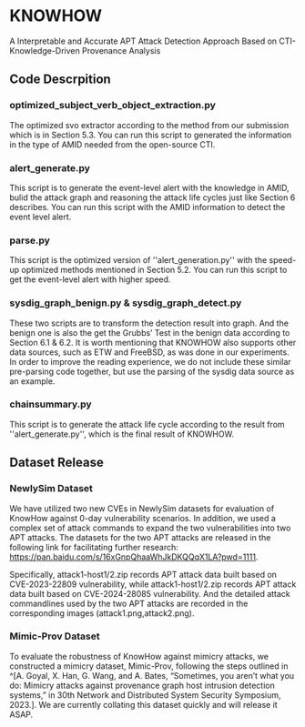# KNOWHOW
A Interpretable and Accurate APT Attack Detection Approach Based on CTI-Knowledge-Driven Provenance Analysis

## Code Descrpition
### optimized_subject_verb_object_extraction.py
The optimized svo extractor according to the method from our submission which is in Section 5.3. You can run this script to generated the information in the type of AMID needed from the open-source CTI.

### alert_generate.py
This script is to generate the event-level alert with the knowledge in AMID, bulid the attack graph and reasoning the attack life cycles just like Section 6 describes. You can run this script with the AMID information to detect the event level alert.

###  parse.py
This script is the optimized version of ''alert_generation.py'' with the speed-up optimized methods mentioned in Section 5.2. You can run this script to get the event-level alert with higher speed.

### sysdig_graph_benign.py & sysdig_graph_detect.py
These two scripts are to transform the detection result into graph. And the benign one is also the get the Grubbs’ Test in the benign data according to Section 6.1 & 6.2. It is worth mentioning that KNOWHOW also supports other data sources, such as ETW and FreeBSD, as was done in our experiments. In order to improve the reading experience, we do not include these similar pre-parsing code together, but use the parsing of the sysdig data source as an example.

### chainsummary.py
This script is to generate the attack life cycle according to the result from ''alert_generate.py'', which is the final result of KNOWHOW.

## Dataset Release
### NewlySim Dataset
We have utilized two new CVEs in NewlySim datasets for evaluation of KnowHow against 0-day vulnerability scenarios. In addition, we used a complex set of attack commands to expand the two vulnerabilities into two APT attacks. The datasets for the two APT attacks are released in the following link for facilitating further research: <https://pan.baidu.com/s/16xGnpQhaaWhJkDKQQqX1LA?pwd=1111>.

Specifically, attack1-host1/2.zip records APT attack data built based on CVE-2023-22809 vulnerability, while attack1-host1/2.zip records APT attack data built based on CVE-2024-28085 vulnerability. And the detailed attack commandlines used by the two APT attacks are recorded in the corresponding images (attack1.png,attack2.png).

### Mimic-Prov Dataset
To evaluate the robustness of KnowHow against mimicry attacks, we constructed a mimicry dataset, Mimic-Prov, following the steps outlined in ^[A. Goyal, X. Han, G. Wang, and A. Bates, “Sometimes, you aren’t what you do: Mimicry attacks against provenance graph host intrusion detection systems,” in 30th Network and Distributed System Security Symposium, 2023.]. We are currently collating this dataset quickly and will release it ASAP.






